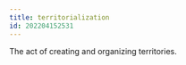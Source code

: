 ```yaml
---
title: territorialization
id: 202204152531
---
```


The act of creating and organizing territories.
